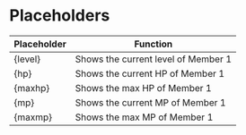 # Placeholders
|Placeholder|Function|
|--|--|
|{level}|Shows the current level of Member 1|
|{hp}|Shows the current HP of Member 1|
|{maxhp}|Shows the max HP of Member 1|
|{mp}|Shows the current MP of Member 1|
|{maxmp}|Shows the max MP of Member 1|
